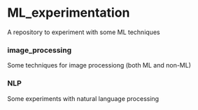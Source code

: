 # ML_experimentation
A repository to experiment with some ML techniques

### image_processing
Some techniques for image processiong (both ML and non-ML)

### NLP
Some experiments with natural language processing
